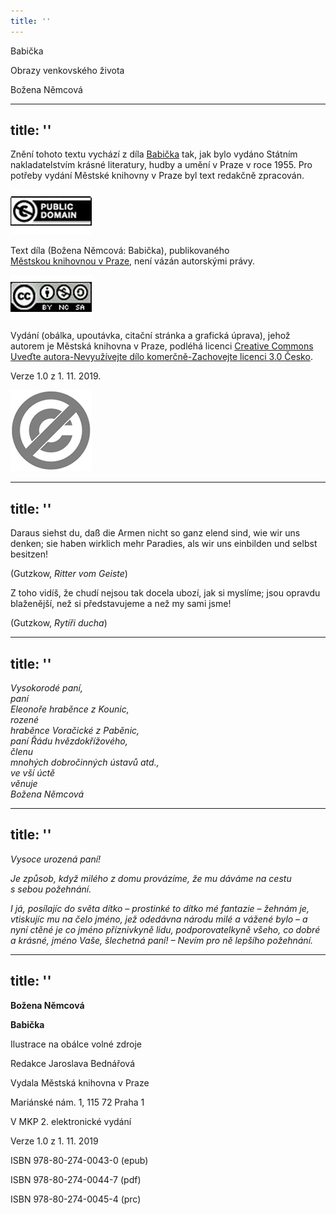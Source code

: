 ```yaml
---
title: ''
---
```


Babička

Obrazy venkovského života

Božena Němcová


---
title: ''
---

Znění tohoto textu vychází z díla [Babička](https://aleph.nkp.cz/F/7DNQU54S7AA4VQCGANTBNSVS5E16TU4DS4TC4IVYBVAXJELE9L-02283?func=full-set-set&set_number=131589&set_entry=000004&format=999) tak, jak bylo vydáno Státním nakladatelstvím krásné literatury, hudby a umění v Praze v roce 1955. Pro potřeby vydání Městské knihovny v Praze byl text redakčně zpracován.

![image003.jpg](./resources/image003_fmt.jpeg)

Text díla (Božena Němcová: Babička), publikovaného [Městskou knihovnou v Praze](https://www.mlp.cz/cz/), není vázán autorskými právy.

![image001.jpg](./resources/image001_fmt.jpeg)

Vydání (obálka, upoutávka, citační stránka a grafická úprava), jehož autorem je Městská knihovna v Praze, podléhá licenci [Creative Commons Uveďte autora-Nevyužívejte dílo komerčně-Zachovejte licenci 3.0 Česko](https://creativecommons.org/licenses/by-nc-sa/3.0/cz/).

Verze 1.0 z 1. 11. 2019.

  

  

![image004.jpg](./resources/image004_fmt.jpeg)


---
title: ''
---

Daraus siehst du, daß die Armen nicht so ganz elend sind, wie wir uns denken; sie haben wirklich mehr Paradies, als wir uns einbilden und selbst besitzen!

(Gutzkow, _Ritter vom Geiste_)

Z toho vidíš, že chudí nejsou tak docela ubozí, jak si myslíme; jsou opravdu blaženější, než si představujeme a než my sami jsme!

(Gutzkow, _Rytíři ducha_)


---
title: ''
---

_Vysokorodé paní,  
paní  
Eleonoře hraběnce z Kounic,  
rozené  
hraběnce Voračické z Paběnic,  
paní Řádu hvězdokřížového,  
členu  
mnohých dobročinných ústavů atd.,  
ve vší úctě  
věnuje  
Božena Němcová_


---
title: ''
---

_Vysoce urozená paní!_

_Je způsob, když milého z domu provázíme, že mu dáváme na cestu s sebou požehnání._

_I já, posílajíc do světa dítko – prostinké to dítko mé fantazie – žehnám je, vtiskujíc mu na čelo jméno, jež odedávna národu milé a vážené bylo – a nyní ctěné je co jméno příznivkyně lidu, podporovatelkyně všeho, co dobré a krásné, jméno Vaše, šlechetná paní! – Nevím pro ně lepšího požehnání._


---
title: ''
---

**Božena Němcová**

**Babička**

  

Ilustrace na obálce volné zdroje

Redakce Jaroslava Bednářová

  

Vydala Městská knihovna v Praze

Mariánské nám. 1, 115 72 Praha 1

  

V MKP 2. elektronické vydání

Verze 1.0 z 1. 11. 2019

  

ISBN 978-80-274-0043-0 (epub)

ISBN 978-80-274-0044-7 (pdf)

ISBN 978-80-274-0045-4 (prc)

